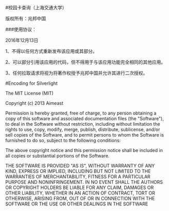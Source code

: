 #校园卡查询（上海交通大学）

版权所有：兆邦中国

###使用协议：

2016年12月13日

1、不得以任何方式重新发布该应用或其部分。

2、可以部分引用该应用的代码，但不得用于与该应用功能完全相同的其他应用。

3、任何拉取请求将视为将著作权授予兆邦中国并允许其进行二次授权。

#Encoding for Silverlight

The MIT License (MIT)

Copyright (c) 2013 Aimeast

Permission is hereby granted, free of charge, to any person obtaining a copy
of this software and associated documentation files (the "Software"), to deal
in the Software without restriction, including without limitation the rights
to use, copy, modify, merge, publish, distribute, sublicense, and/or sell
copies of the Software, and to permit persons to whom the Software is
furnished to do so, subject to the following conditions:

The above copyright notice and this permission notice shall be included in all
copies or substantial portions of the Software.

THE SOFTWARE IS PROVIDED "AS IS", WITHOUT WARRANTY OF ANY KIND, EXPRESS OR
IMPLIED, INCLUDING BUT NOT LIMITED TO THE WARRANTIES OF MERCHANTABILITY,
FITNESS FOR A PARTICULAR PURPOSE AND NONINFRINGEMENT. IN NO EVENT SHALL THE
AUTHORS OR COPYRIGHT HOLDERS BE LIABLE FOR ANY CLAIM, DAMAGES OR OTHER
LIABILITY, WHETHER IN AN ACTION OF CONTRACT, TORT OR OTHERWISE, ARISING FROM,
OUT OF OR IN CONNECTION WITH THE SOFTWARE OR THE USE OR OTHER DEALINGS IN THE
SOFTWARE
